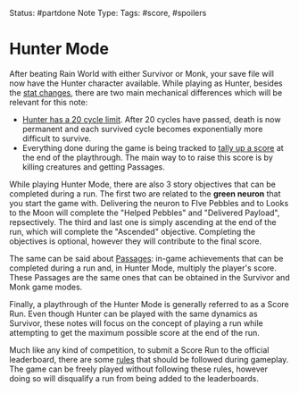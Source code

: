 Status: #partdone
Note Type: 
Tags: #score, #spoilers
# Hunter Mode
After beating Rain World with either Survivor or Monk, your save file will now have the Hunter character available. While playing as Hunter, besides the [stat changes](slugcatstats.md), there are two main mechanical differences which will be relevant for this note:

- [Hunter has a 20 cycle limit](huntercycles). After 20 cycles have passed, death is now permanent and each survived cycle becomes exponentially more difficult to survive.
- Everything done during the game is being tracked to [tally up a score](scorecalculation.md) at the end of the playthrough. The main way to to raise this score is by killing creatures and getting Passages.

While playing Hunter Mode, there are also 3 story objectives that can be completed during a run. The first two are related to the **green neuron** that you start the game with. Delivering the neuron to FIve Pebbles and to Looks to the Moon will complete the "Helped Pebbles" and "Delivered Payload", repsectively. The third and last one is simply ascending at the end of the run, which will complete the "Ascended" objective. Completing the objectives is optional, however they will contribute to the final score.

The same can be said about [Passages](Lists/passages.md): in-game achievements that can be completed during a run and, in Hunter Mode, multiply the player's score. These Passages are the same ones that can be obtained in the Survivor and Monk game modes.

Finally, a playthrough of the Hunter Mode is generally referred to as a Score Run. Even though Hunter can be played with the same dynamics as Survivor, these notes will focus on the concept of playing a run while attempting to get the maximum possible score at the end of the run. 

Much like any kind of competition, to submit a Score Run to the official leaderboard, there are some [rules](scorerunrules) that should be followed during gameplay. The game can be freely played without following these rules, however doing so will disqualify a run from being added to the leaderboards.